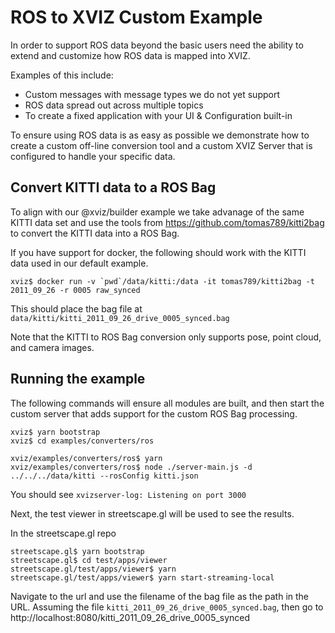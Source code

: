 # ROS to XVIZ Custom Example

In order to support ROS data beyond the basic users need the ability to
extend and customize how ROS data is mapped into XVIZ.

Examples of this include:
 - Custom messages with message types we do not yet support
 - ROS data spread out across multiple topics
 - To create a fixed application with your UI & Configuration built-in

To ensure using ROS data is as easy as possible we demonstrate
how to create a custom off-line conversion tool and a custom XVIZ Server
that is configured to handle your specific data.

## Convert KITTI data to a ROS Bag

To align with our @xviz/builder example we take advanage of the same KITTI data set and use
the tools from https://github.com/tomas789/kitti2bag to convert the KITTI data into a ROS Bag.

If you have support for docker, the following should work with the KITTI data used in our default example.

```
xviz$ docker run -v `pwd`/data/kitti:/data -it tomas789/kitti2bag -t 2011_09_26 -r 0005 raw_synced
```

This should place the bag file at `data/kitti/kitti_2011_09_26_drive_0005_synced.bag`

Note that the KITTI to ROS Bag conversion only supports pose, point cloud, and camera images.

## Running the example

The following commands will ensure all modules are built, and then start the custom
server that adds support for the custom ROS Bag processing.

```
xviz$ yarn bootstrap
xviz$ cd examples/converters/ros

xviz/examples/converters/ros$ yarn
xviz/examples/converters/ros$ node ./server-main.js -d ../../../data/kitti --rosConfig kitti.json
```

You should see `xvizserver-log: Listening on port 3000`

Next, the test viewer in streetscape.gl will be used to see the results.

In the streetscape.gl repo

```
streetscape.gl$ yarn bootstrap
streetscape.gl$ cd test/apps/viewer
streetscape.gl/test/apps/viewer$ yarn
streetscape.gl/test/apps/viewer$ yarn start-streaming-local
```

Navigate to the url and use the filename of the bag file as the path in the URL. Assuming the file
`kitti_2011_09_26_drive_0005_synced.bag`, then go to http://localhost:8080/kitti_2011_09_26_drive_0005_synced
